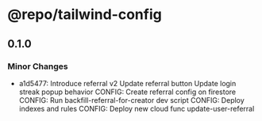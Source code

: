 # @repo/tailwind-config

## 0.1.0

### Minor Changes

- a1d5477: Introduce referral v2
  Update referral button
  Update login streak popup behavior
  CONFIG: Create referral config on firestore
  CONFIG: Run backfill-referral-for-creator dev script
  CONFIG: Deploy indexes and rules
  CONFIG: Deploy new cloud func update-user-referral
